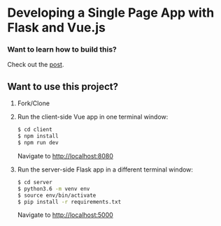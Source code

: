 # Developing a Single Page App with Flask and Vue.js

### Want to learn how to build this?

Check out the [post](https://testdriven.io/developing-a-single-page-app-with-flask-and-vuejs).

## Want to use this project?

1. Fork/Clone

1. Run the client-side Vue app in one terminal window:

    ```sh
    $ cd client
    $ npm install
    $ npm run dev
    ```

    Navigate to [http://localhost:8080](http://localhost:8080)

1. Run the server-side Flask app in a different terminal window:

    ```sh
    $ cd server
    $ python3.6 -m venv env
    $ source env/bin/activate
    $ pip install -r requirements.txt
    ```

    Navigate to [http://localhost:5000](http://localhost:5000)
